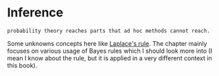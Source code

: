 # Inference

```
probability theory reaches parts that ad hoc methods cannot reach.
```

Some unknowns concepts here like [Laplace's rule](https://en.wikipedia.org/wiki/Rule_of_succession). The chapter mainly focuses on various usage of Bayes rules which I should look more into (I mean I know about the rule, but it is applied in a very different context in this book).

